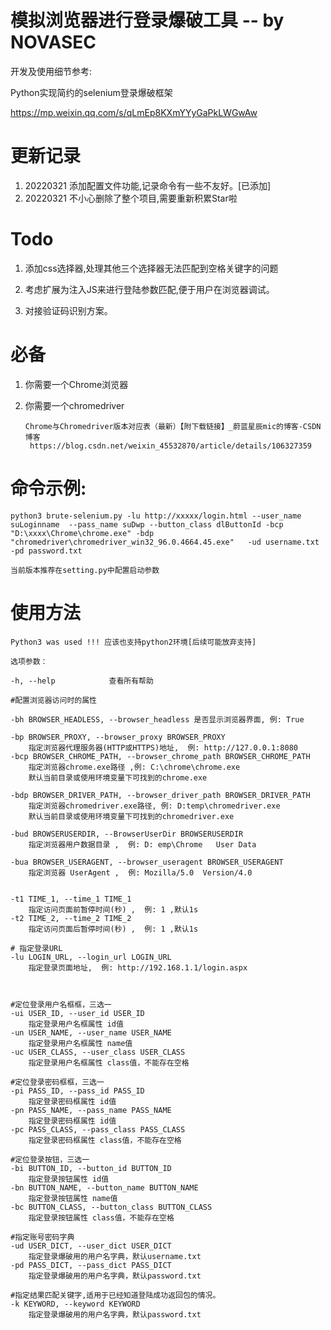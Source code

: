 
# 模拟浏览器进行登录爆破工具 -- by NOVASEC   

开发及使用细节参考:

Python实现简约的selenium登录爆破框架

https://mp.weixin.qq.com/s/qLmEp8KXmYYyGaPkLWGwAw



# 更新记录

1. 20220321 添加配置文件功能,记录命令有一些不友好。[已添加]
2. 20220321 不小心删除了整个项目,需要重新积累Star啦
   

# Todo

1. 添加css选择器,处理其他三个选择器无法匹配到空格关键字的问题

2. 考虑扩展为注入JS来进行登陆参数匹配,便于用户在浏览器调试。

3. 对接验证码识别方案。

   


# 必备

1. 你需要一个Chrome浏览器

2. 你需要一个chromedriver

   ```
   Chrome与Chromedriver版本对应表（最新）【附下载链接】_蔚蓝星辰mic的博客-CSDN博客
    https://blog.csdn.net/weixin_45532870/article/details/106327359
   ```

   



# 命令示例:

```
python3 brute-selenium.py -lu http://xxxxx/login.html --user_name suLoginname  --pass_name suDwp --button_class dlButtonId -bcp "D:\xxxx\Chrome\chrome.exe" -bdp "chromedriver\chromedriver_win32_96.0.4664.45.exe"   -ud username.txt -pd password.txt 

当前版本推荐在setting.py中配置启动参数
```





# 使用方法

```
Python3 was used !!! 应该也支持python2环境[后续可能放弃支持]

选项参数：

-h, --help            查看所有帮助

#配置浏览器访问时的属性

-bh BROWSER_HEADLESS, --browser_headless 是否显示浏览器界面, 例: True

-bp BROWSER_PROXY, --browser_proxy BROWSER_PROXY
	指定浏览器代理服务器(HTTP或HTTPS)地址,  例: http://127.0.0.1:8080
-bcp BROWSER_CHROME_PATH, --browser_chrome_path BROWSER_CHROME_PATH
	指定浏览器chrome.exe路径 ,例: C:\chrome\chrome.exe 
	默认当前目录或使用环境变量下可找到的chrome.exe 

-bdp BROWSER_DRIVER_PATH, --browser_driver_path BROWSER_DRIVER_PATH
    指定浏览器chromedriver.exe路径, 例: D:temp\chromedriver.exe 
    默认当前目录或使用环境变量下可找到的chromedriver.exe 

-bud BROWSERUSERDIR, --BrowserUserDir BROWSERUSERDIR
	指定浏览器用户数据目录 ,  例: D: emp\Chrome   User Data 

-bua BROWSER_USERAGENT, --browser_useragent BROWSER_USERAGENT
	指定浏览器 UserAgent ,  例: Mozilla/5.0  Version/4.0


-t1 TIME_1, --time_1 TIME_1
	指定访问页面前暂停时间(秒) ,  例: 1 ,默认1s
-t2 TIME_2, --time_2 TIME_2
	指定访问页面后暂停时间(秒) ,  例: 1 ,默认1s

# 指定登录URL
-lu LOGIN_URL, --login_url LOGIN_URL
	指定登录页面地址,  例: http://192.168.1.1/login.aspx



#定位登录用户名框框，三选一
-ui USER_ID, --user_id USER_ID
	指定登录用户名框属性 id值
-un USER_NAME, --user_name USER_NAME
	指定登录用户名框属性 name值
-uc USER_CLASS, --user_class USER_CLASS
	指定登录用户名框属性 class值，不能存在空格

#定位登录密码框框，三选一
-pi PASS_ID, --pass_id PASS_ID
	指定登录密码框属性 id值
-pn PASS_NAME, --pass_name PASS_NAME
	指定登录密码框属性 id值
-pc PASS_CLASS, --pass_class PASS_CLASS
	指定登录密码框属性 class值，不能存在空格

#定位登录按钮，三选一
-bi BUTTON_ID, --button_id BUTTON_ID
	指定登录按钮属性 id值
-bn BUTTON_NAME, --button_name BUTTON_NAME
	指定登录按钮属性 name值
-bc BUTTON_CLASS, --button_class BUTTON_CLASS
	指定登录按钮属性 class值，不能存在空格

#指定账号密码字典
-ud USER_DICT, --user_dict USER_DICT
	指定登录爆破用的用户名字典，默认username.txt
-pd PASS_DICT, --pass_dict PASS_DICT
	指定登录爆破用的用户名字典，默认password.txt

#指定结果匹配关键字,适用于已经知道登陆成功返回包的情况。
-k KEYWORD, --keyword KEYWORD
	指定登录爆破用的用户名字典，默认password.txt
```



